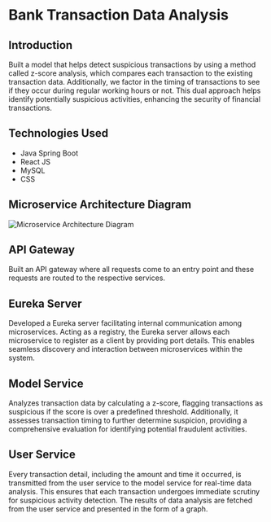 # Bank Transaction Data Analysis

## Introduction
Built a model that helps detect suspicious transactions by using a method called z-score analysis, which compares each transaction to the existing transaction data. Additionally, we factor in the timing of transactions to see if they occur during regular working hours or not. This dual approach helps identify potentially suspicious activities, enhancing the security of financial transactions.

## Technologies Used
- Java Spring Boot
- React JS
- MySQL
- CSS

## Microservice Architecture Diagram
![Microservice Architecture Diagram](path/to/your/diagram.png) <!-- Update with the actual path to your diagram image -->

## API Gateway
Built an API gateway where all requests come to an entry point and these requests are routed to the respective services.

## Eureka Server
Developed a Eureka server facilitating internal communication among microservices. Acting as a registry, the Eureka server allows each microservice to register as a client by providing port details. This enables seamless discovery and interaction between microservices within the system.

## Model Service
Analyzes transaction data by calculating a z-score, flagging transactions as suspicious if the score is over a predefined threshold. Additionally, it assesses transaction timing to further determine suspicion, providing a comprehensive evaluation for identifying potential fraudulent activities.

## User Service
Every transaction detail, including the amount and time it occurred, is transmitted from the user service to the model service for real-time data analysis. This ensures that each transaction undergoes immediate scrutiny for suspicious activity detection. The results of data analysis are fetched from the user service and presented in the form of a graph.
